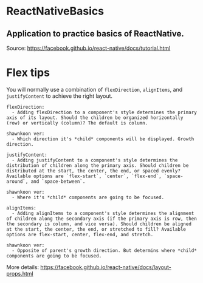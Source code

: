 # ReactNativeBasics

## Application to practice basics of ReactNative.

Source: https://facebook.github.io/react-native/docs/tutorial.html

# Flex tips

You will normally use a combination of `flexDirection`, `alignItems`, and `justifyContent` to achieve the right layout.

```
flexDirection:
  - Adding flexDirection to a component's style determines the primary axis of its layout. Should the children be organized horizontally (row) or vertically (column)? The default is column.

shawnkoon ver:
  - Which direction it's *child* components will be displayed. Growth direction.
```

```
justifyContent:
  - Adding justifyContent to a component's style determines the distribution of children along the primary axis. Should children be distributed at the start, the center, the end, or spaced evenly? Available options are `flex-start`, `center`, `flex-end`, `space-around`, and `space-between`.

shawnkoon ver:
  - Where it's *child* components are going to be focused.
```

```
alignItems:
  - Adding alignItems to a component's style determines the alignment of children along the secondary axis (if the primary axis is row, then the secondary is column, and vice versa). Should children be aligned at the start, the center, the end, or stretched to fill? Available options are flex-start, center, flex-end, and stretch.

shawnkoon ver:
  - Opposite of parent's growth direction. But determins where *child* components are going to be focused.
```

More details: https://facebook.github.io/react-native/docs/layout-props.html
